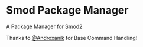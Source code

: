 # Smod Package Manager
A Package Manager for [Smod2](https://github.com/Grover-c13/Smod2)

Thanks to [@Androxanik](https://github.com/Androxanik) for Base Command Handling!

